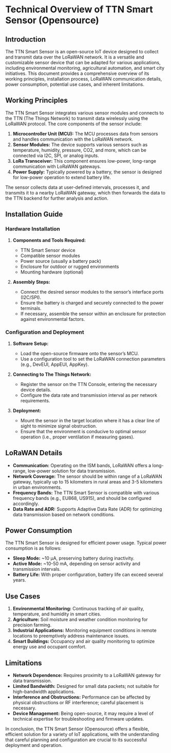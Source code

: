 # Technical Overview of TTN Smart Sensor (Opensource)

## Introduction

The TTN Smart Sensor is an open-source IoT device designed to collect and transmit data over the LoRaWAN network. It is a versatile and customizable sensor device that can be adapted for various applications, including environmental monitoring, agricultural automation, and smart city initiatives. This document provides a comprehensive overview of its working principles, installation process, LoRaWAN communication details, power consumption, potential use cases, and inherent limitations.

## Working Principles

The TTN Smart Sensor integrates various sensor modules and connects to the TTN (The Things Network) to transmit data wirelessly using the LoRaWAN protocol. The core components of the sensor include:

1. **Microcontroller Unit (MCU):** The MCU processes data from sensors and handles communication with the LoRaWAN network.
2. **Sensor Modules:** The device supports various sensors such as temperature, humidity, pressure, CO2, and more, which can be connected via I2C, SPI, or analog inputs.
3. **LoRa Transceiver:** This component ensures low-power, long-range communication with LoRaWAN gateways.
4. **Power Supply:** Typically powered by a battery, the sensor is designed for low-power operation to extend battery life.

The sensor collects data at user-defined intervals, processes it, and transmits it to a nearby LoRaWAN gateway, which then forwards the data to the TTN backend for further analysis and action.

## Installation Guide

### Hardware Installation

1. **Components and Tools Required:**
   - TTN Smart Sensor device
   - Compatible sensor modules
   - Power source (usually a battery pack)
   - Enclosure for outdoor or rugged environments
   - Mounting hardware (optional)

2. **Assembly Steps:**
   - Connect the desired sensor modules to the sensor’s interface ports (I2C/SPI).
   - Ensure the battery is charged and securely connected to the power terminals.
   - If necessary, assemble the sensor within an enclosure for protection against environmental factors.

### Configuration and Deployment

1. **Software Setup:**
   - Load the open-source firmware onto the sensor’s MCU.
   - Use a configuration tool to set the LoRaWAN connection parameters (e.g., DevEUI, AppEUI, AppKey).

2. **Connecting to The Things Network:**
   - Register the sensor on the TTN Console, entering the necessary device details.
   - Configure the data rate and transmission interval as per network requirements.

3. **Deployment:**
   - Mount the sensor in the target location where it has a clear line of sight to minimize signal obstruction.
   - Ensure that the environment is conducive to optimal sensor operation (i.e., proper ventilation if measuring gases).

## LoRaWAN Details

- **Communication:** Operating on the ISM bands, LoRaWAN offers a long-range, low-power solution for data transmission.
- **Network Coverage:** The sensor should be within range of a LoRaWAN gateway, typically up to 15 kilometers in rural areas and 3-5 kilometers in urban environments.
- **Frequency Bands:** The TTN Smart Sensor is compatible with various frequency bands (e.g., EU868, US915), and should be configured accordingly.
- **Data Rate and ADR:** Supports Adaptive Data Rate (ADR) for optimizing data transmission based on network conditions.

## Power Consumption

The TTN Smart Sensor is designed for efficient power usage. Typical power consumption is as follows:

- **Sleep Mode:** ~10 µA, preserving battery during inactivity.
- **Active Mode:** ~10-50 mA, depending on sensor activity and transmission intervals.
- **Battery Life:** With proper configuration, battery life can exceed several years.

## Use Cases

1. **Environmental Monitoring:** Continuous tracking of air quality, temperature, and humidity in smart cities.
2. **Agriculture:** Soil moisture and weather condition monitoring for precision farming.
3. **Industrial Applications:** Monitoring equipment conditions in remote locations to preemptively address maintenance issues.
4. **Smart Buildings:** Occupancy and air quality monitoring to optimize energy use and occupant comfort.

## Limitations

- **Network Dependence:** Requires proximity to a LoRaWAN gateway for data transmission.
- **Limited Bandwidth:** Designed for small data packets; not suitable for high-bandwidth applications.
- **Interference and Obstructions:** Performance can be affected by physical obstructions or RF interference; careful placement is necessary.
- **Device Management:** Being open-source, it may require a level of technical expertise for troubleshooting and firmware updates.

In conclusion, the TTN Smart Sensor (Opensource) offers a flexible, efficient solution for a variety of IoT applications, with the understanding that careful planning and configuration are crucial to its successful deployment and operation.
